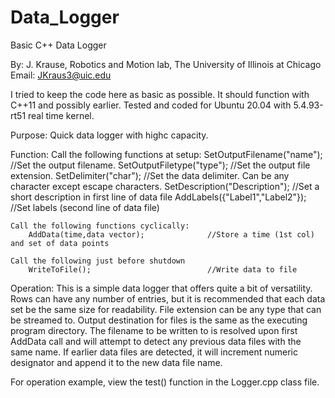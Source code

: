 # Data_Logger
Basic C++ Data Logger



By: J. Krause, Robotics and Motion lab, The University of Illinois at Chicago
Email: JKraus3@uic.edu 

I tried to keep the code here as basic as possible. It should function with C++11 and possibly earlier.
Tested and coded for Ubuntu 20.04 with 5.4.93-rt51 real time kernel.

Purpose: Quick data logger with highc capacity.

Function:
    Call the following functions at setup:
        SetOutputFilename("name");              //Set the output filename.
        SetOutputFiletype("type");              //Set the output file extension.
        SetDelimiter("char");                   //Set the data delimiter. Can be any character except escape characters.
        SetDescription("Description");          //Set a short description in first line of data file
        AddLabels({"Label1","Label2"});         //Set labels (second line of data file)

    Call the following functions cyclically:
        AddData(time,data vector);              //Store a time (1st col) and set of data points

    Call the following just before shutdown
        WriteToFile();                          //Write data to file

Operation:
    This is a simple data logger that offers quite a bit of versatility. Rows can have any number of
    entries, but it is recommended that each data set be the same size for readability. File extension
    can be any type that can be streamed to. Output destination for files is the same as the
    executing program directory. The filename to be written to is resolved upon first AddData call
    and will attempt to detect any previous data files with the same name. If earlier data files are
    detected, it will increment numeric designator and append it to the new data file name.

For operation example, view the test() function in the Logger.cpp class file.


